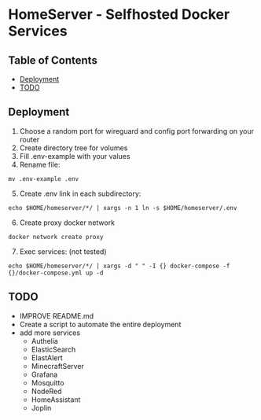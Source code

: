 # HomeServer - Selfhosted Docker Services

## Table of Contents
 - [Deployment](#deployment)
 - [TODO](#todo)

## Deployment
1. Choose a random port for wireguard and config port forwarding on your router
2. Create directory tree for volumes
3. Fill .env-example with your values
4. Rename file:
```
mv .env-example .env
```
5. Create .env link in each subdirectory:
```
echo $HOME/homeserver/*/ | xargs -n 1 ln -s $HOME/homeserver/.env
```
6. Create proxy docker network
```
docker network create proxy
```
7. Exec services: (not tested)
```
echo $HOME/homeserver/*/ | xargs -d " " -I {} docker-compose -f {}/docker-compose.yml up -d
```
## TODO
- IMPROVE README.md
- Create a script to automate the entire deployment
- add more services
    - Authelia
    - ElasticSearch
    - ElastAlert
    - MinecraftServer
    - Grafana
    - Mosquitto
    - NodeRed
    - HomeAssistant
    - Joplin